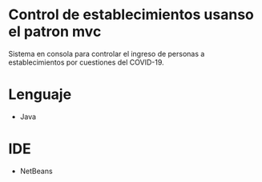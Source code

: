 # Control de establecimientos usanso el patron mvc

Sistema en consola para controlar el ingreso de personas a establecimientos por cuestiones del COVID-19.

# Lenguaje
* Java
# IDE
* NetBeans
